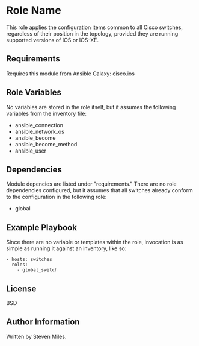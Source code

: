 Role Name
=========

This role applies the configuration items common to all Cisco switches, regardless of their position in the topology, provided they are running supported versions of IOS or IOS-XE.

Requirements
------------

Requires this module from Ansible Galaxy:  cisco.ios

Role Variables
--------------

No variables are stored in the role itself, but it assumes the following variables from the inventory file:
  - ansible_connection
  - ansible_network_os
  - ansible_become
  - ansible_become_method
  - ansible_user

Dependencies
------------

Module depencies are listed under "requirements." There are no role dependencies configured, but it assumes that all switches already conform to the configuration in the following role:
  - global

Example Playbook
----------------

Since there are no variable or templates within the role, invocation is as simple as running it against an inventory, like so:

    - hosts: switches
      roles:
        - global_switch

License
-------

BSD

Author Information
------------------

Written by Steven Miles.